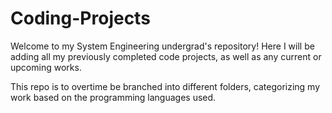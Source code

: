 # Coding-Projects

Welcome to my System Engineering undergrad's repository! Here I will be adding all my previously completed code projects, as well as any current or upcoming works.

This repo is to overtime be branched into different folders, categorizing my work based on the programming languages used. 
